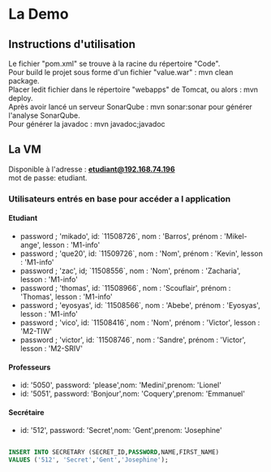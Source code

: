 # La Demo

## Instructions d'utilisation

Le fichier "pom.xml" se trouve à la racine du répertoire "Code".   
Pour build le projet sous forme d'un fichier "value.war" : mvn clean package.  
Placer ledit fichier dans le répertoire "webapps" de Tomcat, ou alors : mvn deploy.  
Après avoir lancé un serveur SonarQube : mvn sonar:sonar pour générer l'analyse SonarQube.  
Pour générer la javadoc : mvn javadoc;javadoc

## La VM

Disponible à l'adresse : **etudiant@192.168.74.196**  
mot de passe: etudiant.

### Utilisateurs entrés en base pour accéder a l application

#### Etudiant
<ul>
<li>password ; 'mikado', id: `11508726`, nom : 'Barros', prénom : 'Mikel-ange', lesson : 'M1-info' </li>
<li>password ; 'que20', id: `11509726`, nom : 'Nom', prénom : 'Kevin', lesson : 'M1-info' </li>
<li>password ; 'zac', id; `11508556`, nom : 'Nom', prénom : 'Zacharia', lesson : 'M1-info' </li>
<li>password ; 'thomas', id: `11508966`, nom : 'Scouflair', prénom : 'Thomas', lesson : 'M1-info' </li>
<li>password ; 'eyosyas', id: `11508566`, nom : 'Abebe', prénom : 'Eyosyas', lesson : 'M1-info' </li>
<li>password ; 'vico', id: `11508416`, nom : 'Nom', prénom : 'Victor', lesson : 'M2-TIW' </li>
<li>password ; 'victor', id: `11508746`, nom : 'Sandre', prénom : 'Victor', lesson : 'M2-SRIV' </li>
</ul>

#### Professeurs
<ul>
<li>id: '5050', password: 'please',nom: 'Medini',prenom: 'Lionel'</li>
<li>id: '5051', password: 'Bonjour',nom: 'Coquery',prenom: 'Emmanuel'</li>
</ul>

#### Secrétaire

<ul>
<li>id: '512', password: 'Secret',nom: 'Gent',prenom: 'Josephine'</li>
</ul>


```sql

INSERT INTO SECRETARY (SECRET_ID,PASSWORD,NAME,FIRST_NAME)
VALUES ('512', 'Secret','Gent','Josephine');
```